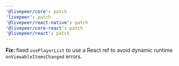 ```yaml
---
'@livepeer/core': patch
'livepeer': patch
'@livepeer/react-native': patch
'@livepeer/core-react': patch
'@livepeer/react': patch
---
```


**Fix:** fixed `usePlayerList` to use a React ref to avoid dynamic runtime `onViewableItemsChanged` errors.
